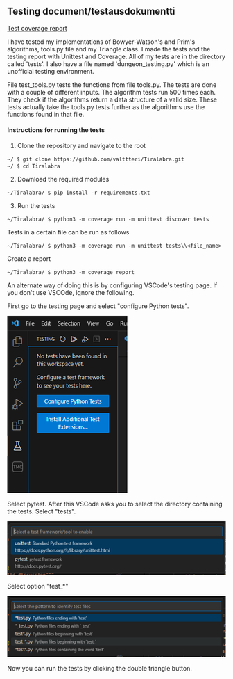 ## Testing document/testausdokumentti

[Test coverage report](https://valttteri.github.io/)

I have tested my implementations of Bowyer-Watson's and Prim's algorithms, tools.py file and my Triangle class.
I made the tests and the testing report with Unittest and Coverage. All of my tests are
in the directory called 'tests'. I also have a file named 'dungeon_testing.py' which is an unofficial testing
environment.

File test_tools.py tests the functions from file tools.py. The tests are done with a couple of
different inputs. The algorithm tests run 500 times each. They check if the algorithms return a data structure
of a valid size. These tests actually take the tools.py tests further as the algorithms use 
the functions found in that file.

#### Instructions for running the tests

1. Clone the repository and navigate to the root
```
~/ $ git clone https://github.com/valttteri/Tiralabra.git
~/ $ cd Tiralabra 
```
2. Download the required modules
```
~/Tiralabra/ $ pip install -r requirements.txt
```

3. Run the tests
```
~/Tiralabra/ $ python3 -m coverage run -m unittest discover tests
```
Tests in a certain file can be run as follows
```
~/Tiralabra/ $ python3 -m coverage run -m unittest tests\\<file_name>
```
Create a report
```
~/Tiralabra/ $ python3 -m coverage report
```

An alternate way of doing this is by configuring VSCode's testing page. If you don't use VSCOde, ignore the following.

First go to the testing page and select "configure Python tests".

![title](images/vscode1.png)

Select pytest. After this VSCode asks you to select the directory containing the tests. Select "tests".

![title](images/vscode2.png)

Select option "test_*"

![title](images/vscode3.png)

Now you can run the tests by clicking the double triangle button.


